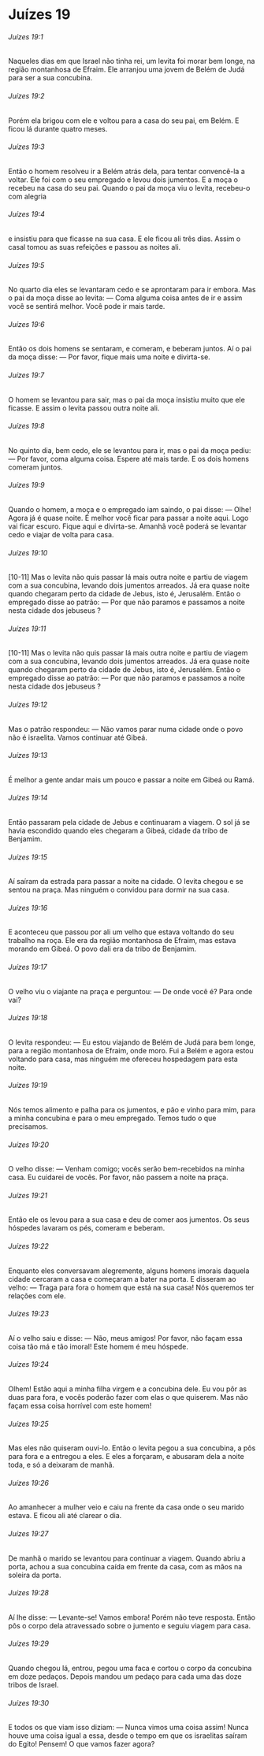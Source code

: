 # Juízes 19

###### Juízes 19:1

Naqueles dias em que Israel não tinha rei, um levita foi morar bem longe, na região montanhosa de Efraim. Ele arranjou uma jovem de Belém de Judá para ser a sua concubina.

###### Juízes 19:2

Porém ela brigou com ele e voltou para a casa do seu pai, em Belém. E ficou lá durante quatro meses.

###### Juízes 19:3

Então o homem resolveu ir a Belém atrás dela, para tentar convencê-la a voltar. Ele foi com o seu empregado e levou dois jumentos. E a moça o recebeu na casa do seu pai. Quando o pai da moça viu o levita, recebeu-o com alegria

###### Juízes 19:4

e insistiu para que ficasse na sua casa. E ele ficou ali três dias. Assim o casal tomou as suas refeições e passou as noites ali.

###### Juízes 19:5

No quarto dia eles se levantaram cedo e se aprontaram para ir embora. Mas o pai da moça disse ao levita: — Coma alguma coisa antes de ir e assim você se sentirá melhor. Você pode ir mais tarde.

###### Juízes 19:6

Então os dois homens se sentaram, e comeram, e beberam juntos. Aí o pai da moça disse: — Por favor, fique mais uma noite e divirta-se.

###### Juízes 19:7

O homem se levantou para sair, mas o pai da moça insistiu muito que ele ficasse. E assim o levita passou outra noite ali.

###### Juízes 19:8

No quinto dia, bem cedo, ele se levantou para ir, mas o pai da moça pediu: — Por favor, coma alguma coisa. Espere até mais tarde. E os dois homens comeram juntos.

###### Juízes 19:9

Quando o homem, a moça e o empregado iam saindo, o pai disse: — Olhe! Agora já é quase noite. É melhor você ficar para passar a noite aqui. Logo vai ficar escuro. Fique aqui e divirta-se. Amanhã você poderá se levantar cedo e viajar de volta para casa.

###### Juízes 19:10

[10-11] Mas o levita não quis passar lá mais outra noite e partiu de viagem com a sua concubina, levando dois jumentos arreados. Já era quase noite quando chegaram perto da cidade de Jebus, isto é, Jerusalém. Então o empregado disse ao patrão: — Por que não paramos e passamos a noite nesta cidade dos jebuseus ?

###### Juízes 19:11

[10-11] Mas o levita não quis passar lá mais outra noite e partiu de viagem com a sua concubina, levando dois jumentos arreados. Já era quase noite quando chegaram perto da cidade de Jebus, isto é, Jerusalém. Então o empregado disse ao patrão: — Por que não paramos e passamos a noite nesta cidade dos jebuseus ?

###### Juízes 19:12

Mas o patrão respondeu: — Não vamos parar numa cidade onde o povo não é israelita. Vamos continuar até Gibeá.

###### Juízes 19:13

É melhor a gente andar mais um pouco e passar a noite em Gibeá ou Ramá.

###### Juízes 19:14

Então passaram pela cidade de Jebus e continuaram a viagem. O sol já se havia escondido quando eles chegaram a Gibeá, cidade da tribo de Benjamim.

###### Juízes 19:15

Aí saíram da estrada para passar a noite na cidade. O levita chegou e se sentou na praça. Mas ninguém o convidou para dormir na sua casa.

###### Juízes 19:16

E aconteceu que passou por ali um velho que estava voltando do seu trabalho na roça. Ele era da região montanhosa de Efraim, mas estava morando em Gibeá. O povo dali era da tribo de Benjamim.

###### Juízes 19:17

O velho viu o viajante na praça e perguntou: — De onde você é? Para onde vai?

###### Juízes 19:18

O levita respondeu: — Eu estou viajando de Belém de Judá para bem longe, para a região montanhosa de Efraim, onde moro. Fui a Belém e agora estou voltando para casa, mas ninguém me ofereceu hospedagem para esta noite.

###### Juízes 19:19

Nós temos alimento e palha para os jumentos, e pão e vinho para mim, para a minha concubina e para o meu empregado. Temos tudo o que precisamos.

###### Juízes 19:20

O velho disse: — Venham comigo; vocês serão bem-recebidos na minha casa. Eu cuidarei de vocês. Por favor, não passem a noite na praça.

###### Juízes 19:21

Então ele os levou para a sua casa e deu de comer aos jumentos. Os seus hóspedes lavaram os pés, comeram e beberam.

###### Juízes 19:22

Enquanto eles conversavam alegremente, alguns homens imorais daquela cidade cercaram a casa e começaram a bater na porta. E disseram ao velho: — Traga para fora o homem que está na sua casa! Nós queremos ter relações com ele.

###### Juízes 19:23

Aí o velho saiu e disse: — Não, meus amigos! Por favor, não façam essa coisa tão má e tão imoral! Este homem é meu hóspede.

###### Juízes 19:24

Olhem! Estão aqui a minha filha virgem e a concubina dele. Eu vou pôr as duas para fora, e vocês poderão fazer com elas o que quiserem. Mas não façam essa coisa horrível com este homem!

###### Juízes 19:25

Mas eles não quiseram ouvi-lo. Então o levita pegou a sua concubina, a pôs para fora e a entregou a eles. E eles a forçaram, e abusaram dela a noite toda, e só a deixaram de manhã.

###### Juízes 19:26

Ao amanhecer a mulher veio e caiu na frente da casa onde o seu marido estava. E ficou ali até clarear o dia.

###### Juízes 19:27

De manhã o marido se levantou para continuar a viagem. Quando abriu a porta, achou a sua concubina caída em frente da casa, com as mãos na soleira da porta.

###### Juízes 19:28

Aí lhe disse: — Levante-se! Vamos embora! Porém não teve resposta. Então pôs o corpo dela atravessado sobre o jumento e seguiu viagem para casa.

###### Juízes 19:29

Quando chegou lá, entrou, pegou uma faca e cortou o corpo da concubina em doze pedaços. Depois mandou um pedaço para cada uma das doze tribos de Israel.

###### Juízes 19:30

E todos os que viam isso diziam: — Nunca vimos uma coisa assim! Nunca houve uma coisa igual a essa, desde o tempo em que os israelitas saíram do Egito! Pensem! O que vamos fazer agora?


